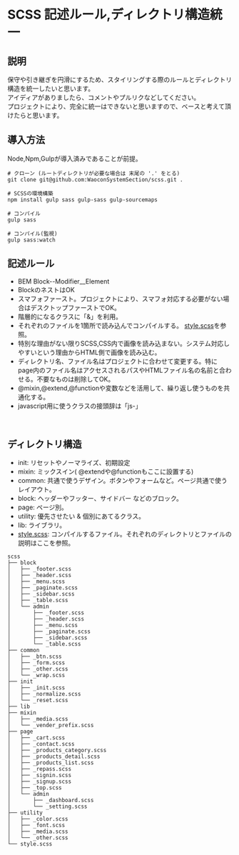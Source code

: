 # SCSS 記述ルール,ディレクトリ構造統一

## 説明
保守や引き継ぎを円滑にするため、スタイリングする際のルールとディレクトリ構造を統一したいと思います。<br>
アイディアがありましたら、コメントやプルリクなどしてください。<br>
プロジェクトにより、完全に統一はできないと思いますので、ベースと考えて頂けたらと思います。

## 導入方法
Node,Npm,Gulpが導入済みであることが前提。
```
# クローン (ルートディレクトリが必要な場合は 末尾の '.' をとる)
git clone git@github.com:WaoconSystemSection/scss.git .

# SCSSの環境構築
npm install gulp sass gulp-sass gulp-sourcemaps

# コンパイル
gulp sass

# コンパイル(監視)
gulp sass:watch
```


## 記述ルール
- BEM Block--Modifier__Element
- BlockのネストはOK
- スマフォファースト。プロジェクトにより、スマフォ対応する必要がない場合はデスクトップファーストでOK。
- 階層的になるクラスに「&」を利用。
- それぞれのファイルを1箇所で読み込んでコンパイルする。 [style.scss](https://github.com/WaoconSystemSection/scss/blob/main/scss/style.scss)を参照。
- 特別な理由がない限りSCSS,CSS内で画像を読み込まない。システム対応しやすいという理由からHTML側で画像を読み込む。
- ディレクトリ名、ファイル名はプロジェクトに合わせて変更する。特にpage内のファイル名はアクセスされるパスやHTMLファイル名の名前と合わせる。不要なものは削除してOK。
- @mixin,@extend,@functionや変数などを活用して、繰り返し使うものを共通化する。
- javascript用に使うクラスの接頭辞は「js-」

<br>

## ディレクトリ構造
- init: リセットやノーマライズ、初期設定
- mixin: ミックスイン( @extendや@functionもここに設置する)
- common: 共通で使うデザイン。ボタンやフォームなど。ページ共通で使うレイアウト。
- block: ヘッダーやフッター、サイドバー などのブロック。
- page: ページ別。
- utility: 優先させたい & 個別にあてるクラス。
- lib: ライブラリ。
- [style.scss](https://github.com/WaoconSystemSection/scss/blob/main/scss/style.scss): コンパイルするファイル。それぞれのディレクトリとファイルの説明はここを参照。

```
scss
├── block
│   ├── _footer.scss
│   ├── _header.scss
│   ├── _menu.scss
│   ├── _paginate.scss
│   ├── _sidebar.scss
│   ├── _table.scss
│   └── admin
│       ├── _footer.scss
│       ├── _header.scss
│       ├── _menu.scss
│       ├── _paginate.scss
│       ├── _sidebar.scss
│       └── _table.scss
├── common
│   ├── _btn.scss
│   ├── _form.scss
│   ├── _other.scss
│   └── _wrap.scss
├── init
│   ├── _init.scss
│   ├── _normalize.scss
│   └── _reset.scss
├── lib
├── mixin
│   ├── _media.scss
│   └── _vender_prefix.scss
├── page
│   ├── _cart.scss
│   ├── _contact.scss
│   ├── _products_category.scss
│   ├── _products_detail.scss
│   ├── _products_list.scss
│   ├── _repass.scss
│   ├── _signin.scss
│   ├── _signup.scss
│   ├── _top.scss
│   └── admin
│       ├── _dashboard.scss
│       └── _setting.scss
├── utility
│   ├── _color.scss
│   ├── _font.scss
│   ├── _media.scss
│   └── _other.scss
└── style.scss
```

